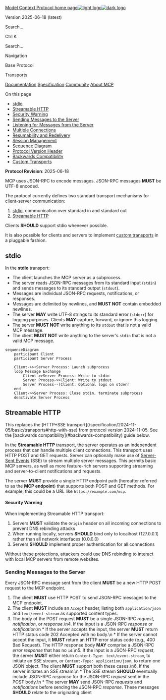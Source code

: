 [Model Context Protocol home page![light logo](https://mintcdn.com/mcp/4ZXF1PrDkEaJvXpn/logo/light.svg?fit=max&auto=format&n=4ZXF1PrDkEaJvXpn&q=85&s=4498cb8a57d574005f3dca62bdd49c95)![dark logo](https://mintcdn.com/mcp/4ZXF1PrDkEaJvXpn/logo/dark.svg?fit=max&auto=format&n=4ZXF1PrDkEaJvXpn&q=85&s=c0687c003f8f2cbdb24772ab4c8a522c)](https://modelcontextprotocol.io/)

Version 2025-06-18 (latest)

Search...

Ctrl K

Search...

Navigation

Base Protocol

Transports

[Documentation](https://modelcontextprotocol.io/docs/getting-started/intro) [Specification](https://modelcontextprotocol.io/specification/2025-06-18) [Community](https://modelcontextprotocol.io/community/communication) [About MCP](https://modelcontextprotocol.io/about)

On this page

- [stdio](https://modelcontextprotocol.io/specification/2025-06-18/basic/transports#stdio)
- [Streamable HTTP](https://modelcontextprotocol.io/specification/2025-06-18/basic/transports#streamable-http)
- [Security Warning](https://modelcontextprotocol.io/specification/2025-06-18/basic/transports#security-warning)
- [Sending Messages to the Server](https://modelcontextprotocol.io/specification/2025-06-18/basic/transports#sending-messages-to-the-server)
- [Listening for Messages from the Server](https://modelcontextprotocol.io/specification/2025-06-18/basic/transports#listening-for-messages-from-the-server)
- [Multiple Connections](https://modelcontextprotocol.io/specification/2025-06-18/basic/transports#multiple-connections)
- [Resumability and Redelivery](https://modelcontextprotocol.io/specification/2025-06-18/basic/transports#resumability-and-redelivery)
- [Session Management](https://modelcontextprotocol.io/specification/2025-06-18/basic/transports#session-management)
- [Sequence Diagram](https://modelcontextprotocol.io/specification/2025-06-18/basic/transports#sequence-diagram)
- [Protocol Version Header](https://modelcontextprotocol.io/specification/2025-06-18/basic/transports#protocol-version-header)
- [Backwards Compatibility](https://modelcontextprotocol.io/specification/2025-06-18/basic/transports#backwards-compatibility)
- [Custom Transports](https://modelcontextprotocol.io/specification/2025-06-18/basic/transports#custom-transports)

**Protocol Revision**: 2025-06-18

MCP uses JSON-RPC to encode messages. JSON-RPC messages **MUST** be UTF-8 encoded.

The protocol currently defines two standard transport mechanisms for client-server
communication:

1. [stdio](https://modelcontextprotocol.io/specification/2025-06-18/basic/transports#stdio), communication over standard in and standard out
2. [Streamable HTTP](https://modelcontextprotocol.io/specification/2025-06-18/basic/transports#streamable-http)

Clients **SHOULD** support stdio whenever possible.

It is also possible for clients and servers to implement
[custom transports](https://modelcontextprotocol.io/specification/2025-06-18/basic/transports#custom-transports) in a pluggable fashion.

<h2>stdio</h2>

In the **stdio** transport:

* The client launches the MCP server as a subprocess.
* The server reads JSON-RPC messages from its standard input (`stdin`) and sends messages
  to its standard output (`stdout`).
* Messages are individual JSON-RPC requests, notifications, or responses.
* Messages are delimited by newlines, and **MUST NOT** contain embedded newlines.
* The server **MAY** write UTF-8 strings to its standard error (`stderr`) for logging
  purposes. Clients **MAY** capture, forward, or ignore this logging.
* The server **MUST NOT** write anything to its `stdout` that is not a valid MCP message.
* The client **MUST NOT** write anything to the server's `stdin` that is not a valid MCP
  message.

```mermaid
sequenceDiagram
    participant Client
    participant Server Process

    Client->>+Server Process: Launch subprocess
    loop Message Exchange
        Client->>Server Process: Write to stdin
        Server Process->>Client: Write to stdout
        Server Process--)Client: Optional logs on stderr
    end
    Client->>Server Process: Close stdin, terminate subprocess
    deactivate Server Process
```

<h2>Streamable HTTP</h2>

<Info>
  This replaces the [HTTP+SSE
  transport](/specification/2024-11-05/basic/transports#http-with-sse) from
  protocol version 2024-11-05. See the [backwards compatibility](#backwards-compatibility)
  guide below.
</Info>

In the **Streamable HTTP** transport, the server operates as an independent process that
can handle multiple client connections. This transport uses HTTP POST and GET requests.
Server can optionally make use of
[Server-Sent Events](https://en.wikipedia.org/wiki/Server-sent_events) (SSE) to stream
multiple server messages. This permits basic MCP servers, as well as more feature-rich
servers supporting streaming and server-to-client notifications and requests.

The server **MUST** provide a single HTTP endpoint path (hereafter referred to as the
**MCP endpoint**) that supports both POST and GET methods. For example, this could be a
URL like `https://example.com/mcp`.

<h4>Security Warning</h4>

When implementing Streamable HTTP transport:

1. Servers **MUST** validate the `Origin` header on all incoming connections to prevent DNS rebinding attacks
2. When running locally, servers **SHOULD** bind only to localhost (127.0.0.1) rather than all network interfaces (0.0.0.0)
3. Servers **SHOULD** implement proper authentication for all connections

Without these protections, attackers could use DNS rebinding to interact with local MCP servers from remote websites.

<h3>Sending Messages to the Server</h3>

Every JSON-RPC message sent from the client **MUST** be a new HTTP POST request to the
MCP endpoint.

1. The client **MUST** use HTTP POST to send JSON-RPC messages to the MCP endpoint.
2. The client **MUST** include an `Accept` header, listing both `application/json` and
   `text/event-stream` as supported content types.
3. The body of the POST request **MUST** be a single JSON-RPC *request*, *notification*, or *response*.\n4. If the input is a JSON-RPC *response* or *notification*:\n   * If the server accepts the input, the server **MUST** return HTTP status code 202
     Accepted with no body.\n   * If the server cannot accept the input, it **MUST** return an HTTP error status code
     (e.g., 400 Bad Request). The HTTP response body **MAY** comprise a JSON-RPC *error
     response* that has no `id`.\n5. If the input is a JSON-RPC *request*, the server **MUST** either
   return `Content-Type: text/event-stream`, to initiate an SSE stream, or
   `Content-Type: application/json`, to return one JSON object. The client **MUST**
   support both these cases.\n6. If the server initiates an SSE stream:\n   * The SSE stream **SHOULD** eventually include JSON-RPC *response* for the
     JSON-RPC *request* sent in the POST body.\n   * The server **MAY** send JSON-RPC *requests* and *notifications* before sending the
     JSON-RPC *response*. These messages **SHOULD** relate to the originating client